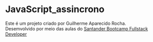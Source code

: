 # JavaScript_assincrono


Este é um projeto criado por Guilherme Aparecido Rocha. <br>
Desemvolvido por meio das aulas do <a href=https://web.dio.me/home>Santander Bootcamp Fullstack Developer</a> <br>
